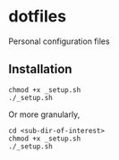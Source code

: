 # dotfiles

Personal configuration files

## Installation

```
chmod +x _setup.sh
./_setup.sh
```

Or more granularly,

```
cd <sub-dir-of-interest>
chmod +x _setup.sh
./_setup.sh
```
